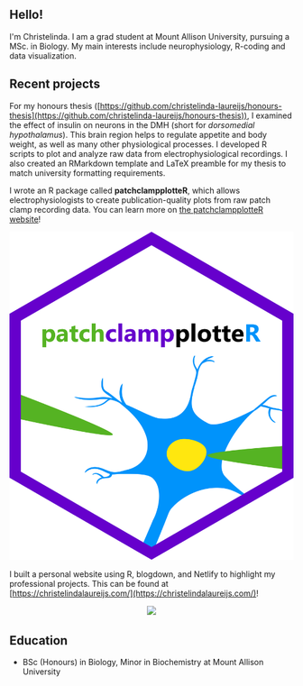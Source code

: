 ## Hello!

I'm Christelinda. I am a grad student at Mount Allison University, pursuing a MSc. in Biology. My main interests include neurophysiology, R-coding and data visualization.

## Recent projects

For my honours thesis ([https://github.com/christelinda-laureijs/honours-thesis](https://github.com/christelinda-laureijs/honours-thesis)), I examined the effect of insulin on neurons in the DMH (short for *dorsomedial hypothalamus*). This brain region helps to regulate appetite and body weight, as well as many other physiological processes. I developed R scripts to plot and analyze raw data from electrophysiological recordings. I also created an RMarkdown template and LaTeX preamble for my thesis to match university formatting requirements.

I wrote an R package called **patchclampplotteR**, which allows electrophysiologists to create publication-quality plots from raw patch clamp recording data. You can learn more on [the patchclampplotteR website](https://christelinda-laureijs.github.io/patchclampplotteR/index.html)!

<div align="center">
<img src="logo.png" width = 800px/>
</div> 

I built a personal website using R, blogdown, and Netlify to highlight my professional projects. This can be found at [https://christelindalaureijs.com/](https://christelindalaureijs.com/)!

<div align="center">
<img src="Laureijs-Cover-Image.png" width = 800px/>
</div>    

## Education
-  BSc (Honours) in Biology, Minor in Biochemistry at Mount Allison University
